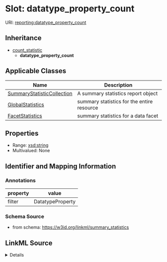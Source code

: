 # Slot: datatype_property_count

URI: [reporting:datatype_property_count](https://w3id.org/linkml/reportdatatype_property_count)




## Inheritance

* [count_statistic](count_statistic.md)
    * **datatype_property_count**





## Applicable Classes

| Name | Description |
| --- | --- |
[SummaryStatisticCollection](SummaryStatisticCollection.md) | A summary statistics report object
[GlobalStatistics](GlobalStatistics.md) | summary statistics for the entire resource
[FacetStatistics](FacetStatistics.md) | summary statistics for a data facet






## Properties

* Range: [xsd:string](http://www.w3.org/2001/XMLSchema#string)
* Multivalued: None







## Identifier and Mapping Information





### Annotations

| property | value |
| --- | --- |
| filter | DatatypeProperty |



### Schema Source


* from schema: https://w3id.org/linkml/summary_statistics




## LinkML Source

<details>
```yaml
name: datatype_property_count
annotations:
  filter:
    tag: filter
    value: DatatypeProperty
from_schema: https://w3id.org/linkml/summary_statistics
rank: 1000
is_a: count_statistic
alias: datatype_property_count
owner: SummaryStatisticCollection
domain_of:
- SummaryStatisticCollection
slot_group: property_statistic_group
range: string

```
</details>